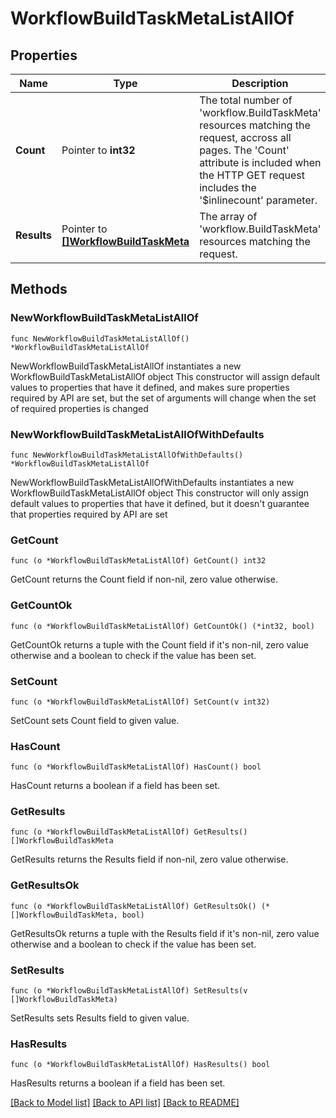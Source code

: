 # WorkflowBuildTaskMetaListAllOf

## Properties

Name | Type | Description | Notes
------------ | ------------- | ------------- | -------------
**Count** | Pointer to **int32** | The total number of &#39;workflow.BuildTaskMeta&#39; resources matching the request, accross all pages. The &#39;Count&#39; attribute is included when the HTTP GET request includes the &#39;$inlinecount&#39; parameter. | [optional] 
**Results** | Pointer to [**[]WorkflowBuildTaskMeta**](workflow.BuildTaskMeta.md) | The array of &#39;workflow.BuildTaskMeta&#39; resources matching the request. | [optional] 

## Methods

### NewWorkflowBuildTaskMetaListAllOf

`func NewWorkflowBuildTaskMetaListAllOf() *WorkflowBuildTaskMetaListAllOf`

NewWorkflowBuildTaskMetaListAllOf instantiates a new WorkflowBuildTaskMetaListAllOf object
This constructor will assign default values to properties that have it defined,
and makes sure properties required by API are set, but the set of arguments
will change when the set of required properties is changed

### NewWorkflowBuildTaskMetaListAllOfWithDefaults

`func NewWorkflowBuildTaskMetaListAllOfWithDefaults() *WorkflowBuildTaskMetaListAllOf`

NewWorkflowBuildTaskMetaListAllOfWithDefaults instantiates a new WorkflowBuildTaskMetaListAllOf object
This constructor will only assign default values to properties that have it defined,
but it doesn't guarantee that properties required by API are set

### GetCount

`func (o *WorkflowBuildTaskMetaListAllOf) GetCount() int32`

GetCount returns the Count field if non-nil, zero value otherwise.

### GetCountOk

`func (o *WorkflowBuildTaskMetaListAllOf) GetCountOk() (*int32, bool)`

GetCountOk returns a tuple with the Count field if it's non-nil, zero value otherwise
and a boolean to check if the value has been set.

### SetCount

`func (o *WorkflowBuildTaskMetaListAllOf) SetCount(v int32)`

SetCount sets Count field to given value.

### HasCount

`func (o *WorkflowBuildTaskMetaListAllOf) HasCount() bool`

HasCount returns a boolean if a field has been set.

### GetResults

`func (o *WorkflowBuildTaskMetaListAllOf) GetResults() []WorkflowBuildTaskMeta`

GetResults returns the Results field if non-nil, zero value otherwise.

### GetResultsOk

`func (o *WorkflowBuildTaskMetaListAllOf) GetResultsOk() (*[]WorkflowBuildTaskMeta, bool)`

GetResultsOk returns a tuple with the Results field if it's non-nil, zero value otherwise
and a boolean to check if the value has been set.

### SetResults

`func (o *WorkflowBuildTaskMetaListAllOf) SetResults(v []WorkflowBuildTaskMeta)`

SetResults sets Results field to given value.

### HasResults

`func (o *WorkflowBuildTaskMetaListAllOf) HasResults() bool`

HasResults returns a boolean if a field has been set.


[[Back to Model list]](../README.md#documentation-for-models) [[Back to API list]](../README.md#documentation-for-api-endpoints) [[Back to README]](../README.md)


